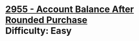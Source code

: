 # [2955 - Account Balance After Rounded Purchase](https://leetcode.com/problems/account-balance-after-rounded-purchase/) </br> Difficulty: Easy